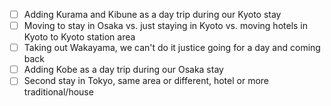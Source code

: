 - [ ] Adding Kurama and Kibune as a day trip during our Kyoto stay
- [ ] Moving to stay in Osaka vs. just staying in Kyoto vs. moving hotels in Kyoto to Kyoto station area
- [ ] Taking out Wakayama, we can't do it justice going for a day and coming back
- [ ] Adding Kobe as a day trip during our Osaka stay
- [ ] Second stay in Tokyo, same area or different, hotel or more traditional/house